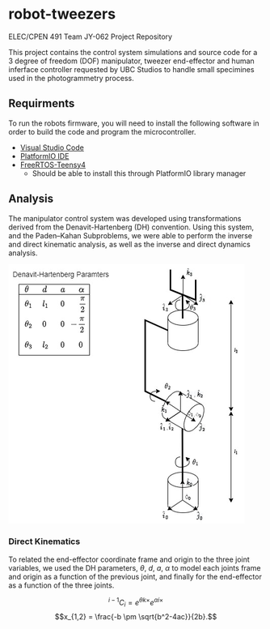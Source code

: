 # robot-tweezers

ELEC/CPEN 491 Team JY-062 Project Repository

This project contains the control system simulations and source code for a 3 degree of freedom (DOF) manipulator, tweezer end-effector and human inferface controller requested by UBC Studios to handle small specimines used in the photogrammetry process. 

## Requirments

To run the robots firmware, you will need to install the following software in order to build the code and program the microcontroller. 

- [Visual Studio Code](https://code.visualstudio.com/download)
- [PlatformIO IDE](https://platformio.org/install/ide?install=vscode)
- [FreeRTOS-Teensy4](https://platformio.org/lib/show/6737/FreeRTOS-Teensy4/installation)
    - Should be able to install this through PlatformIO library manager

## Analysis

The manipulator control system was developed using transformations derived from the Denavit-Hartenberg (DH) convention. Using this system, and the Paden–Kahan Subproblems, we were able to perform the inverse and direct kinematic analysis, as well as the inverse and direct dynamics analysis.

![Spherical Wrist](assets/spherical_wrist_diagram.jpg)

### Direct Kinematics 

To related the end-effector coordinate frame and origin to the three joint variables, we used the DH parameters, $\theta$, $d$, $a$, $\alpha$ to model each joints frame and origin as a function of the previous joint, and finally for the end-effector as a function of the three joints.

$$^{i-1}C_{i} = e^{\theta k\times}e^{\alpha i\times}$$
$$x_{1,2} = \frac{-b \pm \sqrt{b^2-4ac}}{2b}.$$